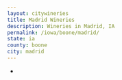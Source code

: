 ```yaml
---
layout: citywineries
title: Madrid Wineries
description: Wineries in Madrid, IA
permalink: /iowa/boone/madrid/
state: ia
county: boone
city: madrid
---
```

-
